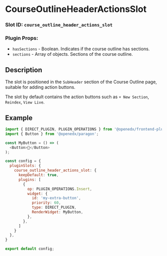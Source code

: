 # CourseOutlineHeaderActionsSlot

### Slot ID: `course_outline_header_actions_slot`
### Plugin Props:

* `hasSections` - Boolean. Indicates if the course outline has sections.
* `sections` - Array of objects. Sections of the course outline.

## Description

The slot is positioned in the `SubHeader` section of the Course Outline page, suitable for adding action buttons.

The slot by default contains the action buttons such as `+ New Section`, `Reindex`, `View Live`.

## Example

```js
import { DIRECT_PLUGIN, PLUGIN_OPERATIONS } from '@openedx/frontend-plugin-framework';
import { Button } from '@openedx/paragon';

const MyButton = () => (
  <Button>🐣</Button>
);

const config = {
  pluginSlots: {
    course_outline_header_actions_slot: {
      keepDefault: true,
      plugins: [
        {
          op: PLUGIN_OPERATIONS.Insert,
          widget: {
            id: 'my-extra-button',
            priority: 60,
            type: DIRECT_PLUGIN,
            RenderWidget: MyButton,
          },
        },
      ]
    }
  },
}

export default config;
```

